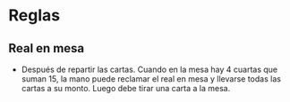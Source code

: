 # Reglas

## Real en mesa

- Después de repartir las cartas. Cuando en la mesa hay 4 cuartas que suman 15, la mano puede reclamar el real en mesa y llevarse todas las cartas a su monto. Luego debe tirar una carta a la mesa.

